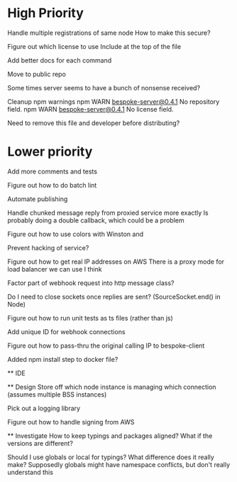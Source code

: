 # High Priority
Handle multiple registrations of same node
    How to make this secure?

Figure out which license to use
    Include at the top of the file
    
Add better docs for each command

Move to public repo

Some times server seems to have a bunch of nonsense received?

Cleanup npm warnings
    npm WARN bespoke-server@0.4.1 No repository field.
    npm WARN bespoke-server@0.4.1 No license field.
    
Need to remove this file and developer before distributing?
    
# Lower priority
Add more comments and tests

Figure out how to do batch lint

Automate publishing

Handle chunked message reply from proxied service more exactly
    Is probably doing a double callback, which could be a problem

Figure out how to use colors with Winston and 

Prevent hacking of service?

Figure out how to get real IP addresses on AWS
    There is a proxy mode for load balancer we can use I think
    
Factor part of webhook request into http message class?

Do I need to close sockets once replies are sent? (SourceSocket.end() in Node)

Figure out how to run unit tests as ts files (rather than js)

Add unique ID for webhook connections

Figure out how to pass-thru the original calling IP to bespoke-client

Added npm install step to docker file?
 
** IDE

** Design
Store off which node instance is managing which connection (assumes multiple BSS instances)

Pick out a logging library

Figure out how to handle signing from AWS


** Investigate
How to keep typings and packages aligned? What if the versions are different?

Should I use globals or local for typings? What difference does it really make?
    Supposedly globals might have namespace conflicts, but don't really understand this